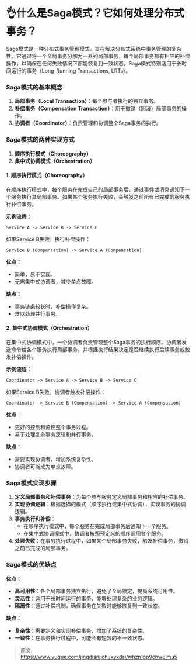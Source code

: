 # 👌什么是Saga模式？它如何处理分布式事务？

Saga模式是一种分布式事务管理模式，旨在解决分布式系统中事务管理的复杂性。它通过将一个全局事务分解为一系列局部事务，每个局部事务都有相应的补偿操作，以确保在任何失败情况下都能恢复到一致状态。Saga模式特别适用于长时间运行的事务（Long-Running Transactions, LRTs）。

### Saga模式的基本概念
1. **局部事务（Local Transaction）**：每个参与者执行的独立事务。
2. **补偿事务（Compensation Transaction）**：用于撤销（回滚）局部事务的操作。
3. **协调者（Coordinator）**：负责管理和协调整个Saga事务的执行。

### Saga模式的两种实现方式
1. **顺序执行模式（Choreography）**
2. **集中式协调模式（Orchestration）**

#### 1. 顺序执行模式（Choreography）
在顺序执行模式中，每个服务在完成自己的局部事务后，通过事件或消息通知下一个服务执行其局部事务。如果某个服务执行失败，会触发之前所有已完成的服务执行补偿事务。

**示例流程：**

```plain
Service A -> Service B -> Service C
```

如果Service B失败，执行补偿操作：

```plain
Service B (Compensation) -> Service A (Compensation)
```

**优点：**

+ 简单，易于实现。
+ 无需集中式协调者，减少单点故障。

**缺点：**

+ 事务链条较长时，补偿操作复杂。
+ 难以处理并行事务。

#### 2. 集中式协调模式（Orchestration）
在集中式协调模式中，一个协调者负责管理整个Saga事务的执行顺序。协调者发送命令给各个服务执行局部事务，并根据执行结果决定是否继续执行后续事务或触发补偿操作。

**示例流程：**

```plain
Coordinator -> Service A -> Service B -> Service C
```

如果Service B失败，协调者触发补偿操作：

```plain
Coordinator -> Service B (Compensation) -> Service A (Compensation)
```

**优点：**

+ 更好的控制和监控整个事务过程。
+ 易于处理复杂事务逻辑和并行事务。

**缺点：**

+ 需要实现协调者，增加系统复杂性。
+ 协调者可能成为单点故障。

### Saga模式实现步骤
1. **定义局部事务和补偿事务**：为每个参与服务定义局部事务和相应的补偿事务。
2. **实现协调逻辑**：根据选择的模式（顺序执行或集中式协调），实现事务的协调逻辑。
3. **事务执行和补偿**：
    - 在顺序执行模式中，每个服务在完成局部事务后通知下一个服务。
    - 在集中式协调模式中，协调者按照预定义的顺序调用各个服务。
4. **处理失败**：在事务执行过程中，如果某个局部事务失败，触发补偿事务，撤销之前已完成的局部事务。

### Saga模式的优缺点
**优点：**

+ **高可用性**：各个局部事务独立执行，避免了全局锁定，提高系统可用性。
+ **灵活性**：适用于长时间运行的事务，能够处理复杂的业务逻辑。
+ **隔离性**：通过补偿机制，确保事务在失败时能够恢复到一致状态。

**缺点：**

+ **复杂性**：需要定义和实现补偿事务，增加了系统的复杂性。
+ **一致性**：在事务执行过程中，可能会有短暂的不一致状态。



> 原文: <https://www.yuque.com/jingdianjichi/xyxdsi/whzn1op9chw8lmu5>